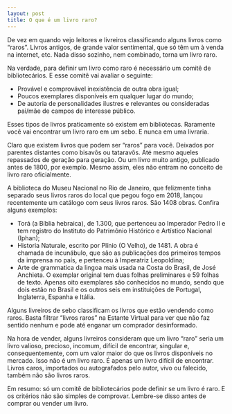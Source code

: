 ```yaml
---
layout: post
title: O que é um livro raro?
---
```


De vez em quando vejo leitores e livreiros classificando alguns livros como “raros”. Livros antigos, de grande valor sentimental, que só têm um à venda na internet, etc. Nada disso sozinho, nem combinado, torna um livro raro.

Na verdade, para definir um livro como raro é necessário um comitê de bibliotecários. E esse comitê vai avaliar o seguinte:

- Provável e comprovável inexistência de outra obra igual;
- Poucos exemplares disponíveis em qualquer lugar do mundo;
- De autoria de personalidades ilustres e relevantes ou consideradas pai/mãe de campos de interesse público.

Esses tipos de livros praticamente só existem em bibliotecas. Raramente você vai encontrar um livro raro em um sebo. E nunca em uma livraria.

Claro que existem livros que podem ser “raros” para você. Deixados por parentes distantes como bisavôs ou tataravôs. Até mesmo aqueles repassados de geração para geração. Ou um livro muito antigo, publicado antes de 1800, por exemplo. Mesmo assim, eles não entram no conceito de livro raro oficialmente.

A biblioteca do Museu Nacional no Rio de Janeiro, que felizmente tinha separado seus livros raros do local que pegou fogo em 2018, lançou recentemente um catálogo com seus livros raros. São 1408 obras. Confira alguns exemplos:

- Torá (a Bíblia hebraica), de 1.300, que pertenceu ao Imperador Pedro II e tem registro do Instituto do Patrimônio Histórico e Artístico Nacional (Iphan);
- Historia Naturale, escrito por Plínio (O Velho), de 1481. A obra é chamada de incunábulo, que são as publicações dos primeiros tempos da imprensa no país, e pertenceu à Imperatriz Leopoldina;
- Arte de grammatica da lingoa mais usada na Costa do Brasil, de José Anchieta. O exemplar original tem duas folhas preliminares e 59 folhas de texto. Apenas oito exemplares são conhecidos no mundo, sendo que dois estão no Brasil e os outros seis em instituições de Portugal, Inglaterra, Espanha e Itália.

Alguns livreiros de sebo classificam os livros que estão vendendo como raros. Basta filtrar “livros raros” na Estante Virtual para ver que não faz sentido nenhum e pode até enganar um comprador desinformado.

Na hora de vender, alguns livreiros consideram que um livro “raro” seria um livro valioso, precioso, incomum, difícil de encontrar, singular e, consequentemente, com um valor maior do que os livros disponíveis no mercado. Isso não é um livro raro. É apenas um livro difícil de encontrar. Livros caros, importados ou autografados pelo autor, vivo ou falecido, também não são livros raros.

Em resumo: só um comitê de bibliotecários pode definir se um livro é raro. E os critérios não são simples de comprovar. Lembre-se disso antes de comprar ou vender um livro.
